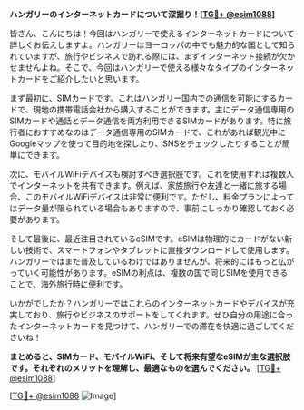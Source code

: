 **ハンガリーのインターネットカードについて深掘り！[[TG💪+ @esim1088](https://t.me/s/esim1088)]**

皆さん、こんにちは！今回はハンガリーで使えるインターネットカードについて詳しくお伝えしますよ。ハンガリーはヨーロッパの中でも魅力的な国として知られていますが、旅行やビジネスで訪れる際には、まずインターネット接続が欠かせませんよね。そこで、今回はハンガリーで使える様々なタイプのインターネットカードをご紹介したいと思います。

まず最初に、SIMカードです。これはハンガリー国内での通信を可能にするカードで、現地の携帯電話会社から購入することができます。主にデータ通信専用のSIMカードや通話とデータ通信を両方利用できるSIMカードがあります。特に旅行者におすすめなのはデータ通信専用のSIMカードで、これがあれば観光中にGoogleマップを使って目的地を探したり、SNSをチェックしたりすることが簡単にできます。

次に、モバイルWiFiデバイスも検討すべき選択肢です。これを使用すれば複数人でインターネットを共有できます。例えば、家族旅行や友達と一緒に旅する場合、このモバイルWiFiデバイスは非常に便利です。ただし、料金プランによってはデータ量が限られている場合もありますので、事前にしっかり確認しておく必要があります。

そして最後に、最近注目されているeSIMです。eSIMは物理的にカードがない新しい技術で、スマートフォンやタブレットに直接ダウンロードして使用します。ハンガリーではまだ普及しているわけではありませんが、将来的にはもっと広がっていく可能性があります。eSIMの利点は、複数の国で同じSIMを使用できることで、海外旅行時に便利です。

いかがでしたか？ハンガリーではこれらのインターネットカードやデバイスが充実しており、旅行やビジネスのサポートをしてくれます。ぜひ自分の用途に合ったインターネットカードを見つけて、ハンガリーでの滞在を快適に過ごしてくださいね！

**まとめると、SIMカード、モバイルWiFi、そして将来有望なeSIMが主な選択肢です。それぞれのメリットを理解し、最適なものを選んでください。** [[TG💪+ @esim1088](https://t.me/s/esim1088)]

[[TG💪+ @esim1088](https://t.me/s/esim1088) ![Image](https://i.postimg.cc/Y0z9fWf4/image.png)]